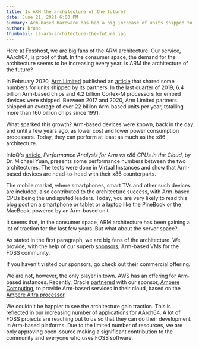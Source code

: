 ```yaml
---
title: Is ARM the architecture of the future?
date: June 21, 2021 6:00 PM
summary: Arm-based hardware has had a big increase of units shipped to manufacturers in the last few years.
author: bruno
thumbnail: is-arm-architecture-the-future.jpg
---
```


Here at Fosshost, we are big fans of the ARM architecture. Our service, AArch64, is proof of that. In the consumer space, the demand for the architecture seems to be increasing every year. Is ARM the architecture of the future?

In February 2020, [Arm Limited](https://www.arm.com/) published an [article](https://www.arm.com/company/news/2020/02/record-shipments-of-Arm-based-chips-in-previous-quarter) that shared some numbers for units shipped by its partners. In the last quarter of 2019, 6.4 billion Arm-based chips and 4.2 billion Cortex-M processors for embed devices were shipped. Between 2017 and 2020, Arm Limited partners shipped an average of over 22 billion Arm-based units per year, totalling more than 160 billion chips since 1991.

What sparked this growth? Arm-based devices were known, back in the day and until a few years ago, as lower cost and lower power consumption processors. Today, they can perform at least as much as the x86 architecture.

InfoQ's [article](https://www.infoq.com/articles/arm-vs-x86-cloud-performance/), *Performance Analysis for Arm vs x86 CPUs in the Cloud*, by Dr. Michael Yuan, presents some performance numbers between the two architectures. The tests were done in Virtual Instances and show that Arm-based devices are head-to-head with their x86 counterparts.

The mobile market, where smartphones, smart TVs and other such devices are included, also contributed to the architecture success, with Arm-based CPUs being the undisputed leaders. Today, you are very likely to read this blog post on a smartphone or tablet or a laptop like the PineBook or the MacBook, powered by an Arm-based unit.

It seems that, in the consumer space, ARM architecture has been gaining a lot of traction for the last few years. But what about the server space?

As stated in the first paragraph, we are big fans of the architecture. We provide, with the help of our superb [sponsors](https://aarch64.com/), Arm-based VMs for the FOSS community.

If you haven't visited our sponsors, go check out their commercial offering.

We are not, however, the only player in town. AWS has an offering for Arm-based instances. Recently, Oracle [partnered](https://blogs.oracle.com/cloud-infrastructure/arm-based-cloud-computing-is-the-next-big-thing-introducing-arm-on-oci) with our sponsor, [Ampere Computing](https://amperecomputing.com/), to provide Arm-based services in their cloud, based on the [Ampere Altra processor](https://amperecomputing.com/altra/).

We couldn't be happier to see the architecture gain traction. This is reflected in our increasing number of applications for AArch64. A lot of FOSS projects are reaching out to us so that they can do their development in Arm-based platforms. Due to the limited number of resources, we are only approving open-source making a significant contribution to the community and everyone who uses FOSS software.
